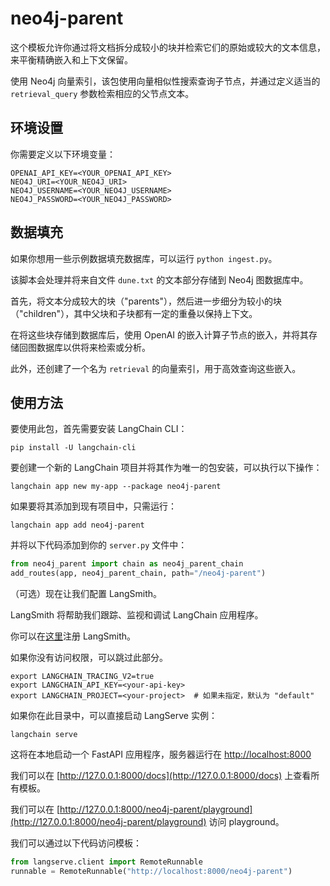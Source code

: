 # neo4j-parent

这个模板允许你通过将文档拆分成较小的块并检索它们的原始或较大的文本信息，来平衡精确嵌入和上下文保留。

使用 Neo4j 向量索引，该包使用向量相似性搜索查询子节点，并通过定义适当的 `retrieval_query` 参数检索相应的父节点文本。

## 环境设置

你需要定义以下环境变量：

```
OPENAI_API_KEY=<YOUR_OPENAI_API_KEY>
NEO4J_URI=<YOUR_NEO4J_URI>
NEO4J_USERNAME=<YOUR_NEO4J_USERNAME>
NEO4J_PASSWORD=<YOUR_NEO4J_PASSWORD>
```

## 数据填充

如果你想用一些示例数据填充数据库，可以运行 `python ingest.py`。

该脚本会处理并将来自文件 `dune.txt` 的文本部分存储到 Neo4j 图数据库中。

首先，将文本分成较大的块（"parents"），然后进一步细分为较小的块（"children"），其中父块和子块都有一定的重叠以保持上下文。

在将这些块存储到数据库后，使用 OpenAI 的嵌入计算子节点的嵌入，并将其存储回图数据库以供将来检索或分析。

此外，还创建了一个名为 `retrieval` 的向量索引，用于高效查询这些嵌入。

## 使用方法

要使用此包，首先需要安装 LangChain CLI：

```shell
pip install -U langchain-cli
```

要创建一个新的 LangChain 项目并将其作为唯一的包安装，可以执行以下操作：

```shell
langchain app new my-app --package neo4j-parent
```

如果要将其添加到现有项目中，只需运行：

```shell
langchain app add neo4j-parent
```

并将以下代码添加到你的 `server.py` 文件中：

```python
from neo4j_parent import chain as neo4j_parent_chain
add_routes(app, neo4j_parent_chain, path="/neo4j-parent")
```

（可选）现在让我们配置 LangSmith。

LangSmith 将帮助我们跟踪、监视和调试 LangChain 应用程序。

你可以在[这里](https://smith.langchain.com/)注册 LangSmith。

如果你没有访问权限，可以跳过此部分。

```shell
export LANGCHAIN_TRACING_V2=true
export LANGCHAIN_API_KEY=<your-api-key>
export LANGCHAIN_PROJECT=<your-project>  # 如果未指定，默认为 "default"
```

如果你在此目录中，可以直接启动 LangServe 实例：

```shell
langchain serve
```

这将在本地启动一个 FastAPI 应用程序，服务器运行在 [http://localhost:8000](http://localhost:8000)

我们可以在 [http://127.0.0.1:8000/docs](http://127.0.0.1:8000/docs) 上查看所有模板。

我们可以在 [http://127.0.0.1:8000/neo4j-parent/playground](http://127.0.0.1:8000/neo4j-parent/playground) 访问 playground。

我们可以通过以下代码访问模板：

```python
from langserve.client import RemoteRunnable
runnable = RemoteRunnable("http://localhost:8000/neo4j-parent")
```
